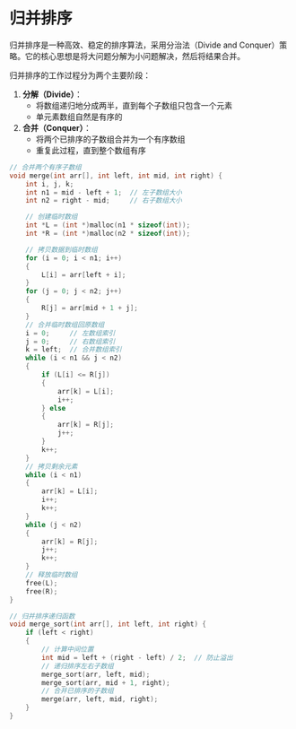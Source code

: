 # 归并排序

归并排序是一种高效、稳定的排序算法，采用分治法（Divide and Conquer）策略。它的核心思想是将大问题分解为小问题解决，然后将结果合并。

归并排序的工作过程分为两个主要阶段：

1. **分解（Divide）**：
    - 将数组递归地分成两半，直到每个子数组只包含一个元素
    - 单元素数组自然是有序的
2. **合并（Conquer）**：
    - 将两个已排序的子数组合并为一个有序数组
    - 重复此过程，直到整个数组有序

```c
// 合并两个有序子数组
void merge(int arr[], int left, int mid, int right) {
    int i, j, k;
    int n1 = mid - left + 1;  // 左子数组大小
    int n2 = right - mid;     // 右子数组大小

    // 创建临时数组
    int *L = (int *)malloc(n1 * sizeof(int));
    int *R = (int *)malloc(n2 * sizeof(int));

    // 拷贝数据到临时数组
    for (i = 0; i < n1; i++)
    {
        L[i] = arr[left + i];
    }
    for (j = 0; j < n2; j++)
    {
        R[j] = arr[mid + 1 + j];
    }
    // 合并临时数组回原数组
    i = 0;     // 左数组索引
    j = 0;     // 右数组索引
    k = left;  // 合并数组索引
    while (i < n1 && j < n2)
    {
        if (L[i] <= R[j])
        {
            arr[k] = L[i];
            i++;
        } else
        {
            arr[k] = R[j];
            j++;
        }
        k++;
    }
    // 拷贝剩余元素
    while (i < n1)
    {
        arr[k] = L[i];
        i++;
        k++;
    }
    while (j < n2)
    {
        arr[k] = R[j];
        j++;
        k++;
    }
    // 释放临时数组
    free(L);
    free(R);
}
```



```c
// 归并排序递归函数
void merge_sort(int arr[], int left, int right) {
    if (left < right)
    {
        // 计算中间位置
        int mid = left + (right - left) / 2;  // 防止溢出
        // 递归排序左右子数组
        merge_sort(arr, left, mid);
        merge_sort(arr, mid + 1, right);
        // 合并已排序的子数组
        merge(arr, left, mid, right);
    }
}
```

## 